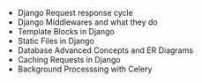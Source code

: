 - Django Request response cycle
- Django Middlewares and what they do
- Template Blocks in Django
- Static Files in Django
- Database Advanced Concepts and ER Diagrams
- Caching Requests in Django
- Background Processsing with Celery
